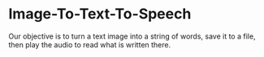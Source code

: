 # Image-To-Text-To-Speech
Our objective is to turn a text image into a string of words, save it to a file, then play the audio to read what is written there.
